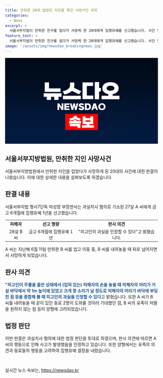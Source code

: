 ```yaml
---
title: 만취한 20대 업었던 지인을 죽인 사망사건 유죄
categories:
  - News
excerpt: >
  서울서부지법이 만취한 친구를 업다가 사망케 한 20대에게 집행유예를 선고했습니다. 사건 당시 A씨는 택시에서 내려 B씨를 업고 집으로 이동 중 넘어져 사망에 이르렀는데, 사건의 조사 결과 A씨의 과실이 인정되었습니다. 그러나 A씨의 참여자들에 대한 기대와 피해자의 가족이 처벌을 원하지 않는 점도 고려되었습니다. A씨에 대한 양형결정은 논란을 불러일으켰습니다.
feature_text: >
  서울서부지법이 만취한 친구를 업다가 사망케 한 20대에게 집행유예를 선고했습니다. 사건 당시 A씨는 택시에서 내려 B씨를 업고 집으로 이동 중 넘어져 사망에 이르렀는데, 사건의 조사 결과 A씨의 과실이 인정되었습니다. 그러나 A씨의 참여자들에 대한 기대와 피해자의 가족이 처벌을 원하지 않는 점도 고려되었습니다. A씨에 대한 양형결정은 논란을 불러일으켰습니다.
image: '/assets/img/newsdao_breakingnews.jpg'
---
```


<p><img src="/assets/img/newsdao_breakingnews.jpg" alt="ontimetimes 속보" /></p>

<h2 data-ke-size="size26">서울서부지방법원, 만취한 지인 사망사건</h2>

<p data-ke-size="size16">서울서부지방법원에서 만취한 지인을 업었다가 사망하게 된 20대의 사건에 대한 판결이 나왔습니다. 이에 대한 상세한 내용을 살펴보도록 하겠습니다.</p>

<h2 data-ke-size="size22">판결 내용</h2>

<p data-ke-size="size16">서울서부지법 형사7단독 마성영 부장판사는 과실치사 혐의로 기소된 27살 A 씨에게 금고 6개월에 집행유예 1년을 선고했습니다.</p>

<table>
    <tr>
        <td style="text-align: center; height: 17px;"><b>피해자</b></td>
        <td style="text-align: center; height: 17px;"><b>선고 형량</b></td>
        <td style="text-align: center; height: 17px;"><b>판사 의견</b></td>
    </tr>
    <tr>
        <td style="text-align: center; height: 17px;">28살 B 씨</td>
        <td style="text-align: center; height: 17px;">금고 6개월에 집행유예 1년</td>
        <td style="text-align: center; height: 17px;">"피고인의 과실을 인정할 수 있다"고 밝혔습니다.</td>
    </tr>
</table>

<p data-ke-size="size16">A 씨는 지난해 6월 11일 만취한 B 씨를 업고 이동 중, B 씨를 내려놓을 때 뒤로 넘어지면서 사망하게 되었습니다. </p>

<h2 data-ke-size="size22">판사 의견</h2>

<p data-ke-size="size16"><b><span style="color: #1a5490;">"피고인이 무릎을 꿇은 상태에서 (업혀 있는) 피해자의 손을 놓을 때 피해자의 머리가 거실 바닥에서 약 1m 높이에 있었고 크게 쿵 소리가 날 정도로 피해자의 머리가 바닥에 부딪힌 점 등을 종합해 볼 때 피고인의 과실을 인정할 수 있다</span></b>고 밝혔습니다. 또한 A 씨가 B 씨를 내려놓을 때 같이 있던 동료 2명이 도와줄 것이라 기대했던 점, B 씨의 유족이 처벌을 원하지 않는 점 등이 양형에 고려되었습니다.</p>

<h2 data-ke-size="size22">법정 판단</h2>

<p data-ke-size="size16">이번 판결은 과실치사 혐의에 대한 법정 판단을 토대로 하였으며, 판사 의견에 따르면 A 씨의 행동으로 인해 사고가 발생했음을 인정하고 있습니다. 또한 양형에서는 유족의 의견과 동료들의 행동을 고려하여 집행유예 결정을 내렸습니다.</p>

<p data-ke-size="size16">&nbsp;</p>
실시간 뉴스 속보는, <a href="https://newsdao.kr" rel="dofollow">https://newsdao.kr</a>


